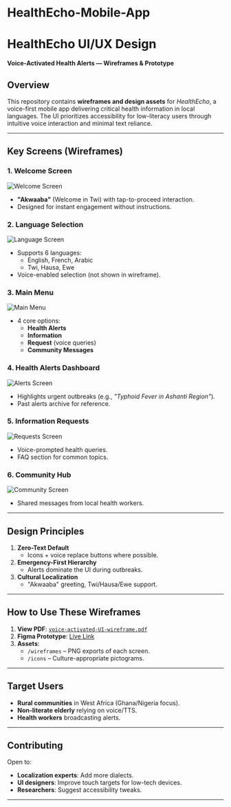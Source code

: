 # HealthEcho-Mobile-App

# HealthEcho UI/UX Design  
**Voice-Activated Health Alerts — Wireframes & Prototype**  

## Overview  
This repository contains **wireframes and design assets** for *HealthEcho*, a voice-first mobile app delivering critical health information in local languages. The UI prioritizes accessibility for low-literacy users through intuitive voice interaction and minimal text reliance.  

---

## Key Screens (Wireframes)  
### 1. **Welcome Screen**  
![Welcome Screen](wireframes/page1.png)  
- **"Akwaaba"** (Welcome in Twi) with tap-to-proceed interaction.  
- Designed for instant engagement without instructions.  

### 2. **Language Selection**  
![Language Screen](wireframes/page2.png)  
- Supports 6 languages:  
  - English, French, Arabic  
  - Twi, Hausa, Ewe  
- Voice-enabled selection (not shown in wireframe).  

### 3. **Main Menu**  
![Main Menu](wireframes/page3.png)  
- 4 core options:  
  - **Health Alerts**  
  - **Information**  
  - **Request** (voice queries)  
  - **Community Messages**  

### 4. **Health Alerts Dashboard**  
![Alerts Screen](wireframes/page4.png)  
- Highlights urgent outbreaks (e.g., *"Typhoid Fever in Ashanti Region"*).  
- Past alerts archive for reference.  

### 5. **Information Requests**  
![Requests Screen](wireframes/page5.png)  
- Voice-prompted health queries.  
- FAQ section for common topics.  

### 6. **Community Hub**  
![Community Screen](wireframes/page6.png)  
- Shared messages from local health workers.  

---

## Design Principles  
1. **Zero-Text Default**  
   - Icons + voice replace buttons where possible.  
2. **Emergency-First Hierarchy**  
   - Alerts dominate the UI during outbreaks.  
3. **Cultural Localization**  
   - "Akwaaba" greeting, Twi/Hausa/Ewe support.  

---

## How to Use These Wireframes  
1. **View PDF**: [`voice-activated-UI-wireframe.pdf`](voice-activated-UI-wireframe.pdf)  
2. **Figma Prototype**: [Live Link](https://www.figma.com/proto/J7pV2WOmktHEFC5hLfWiEn/Voice-activated-UI-wire-frame?node-id=0-1&t=b9NPD0eiP7EDczQm-1) 
3. **Assets**:  
   - `/wireframes` – PNG exports of each screen.  
   - `/icons` – Culture-appropriate pictograms.  

---

## Target Users  
- **Rural communities** in West Africa (Ghana/Nigeria focus).  
- **Non-literate elderly** relying on voice/TTS.  
- **Health workers** broadcasting alerts.  

---

## Contributing  
Open to:  
- **Localization experts**: Add more dialects.  
- **UI designers**: Improve touch targets for low-tech devices.  
- **Researchers**: Suggest accessibility tweaks.  

--- 

